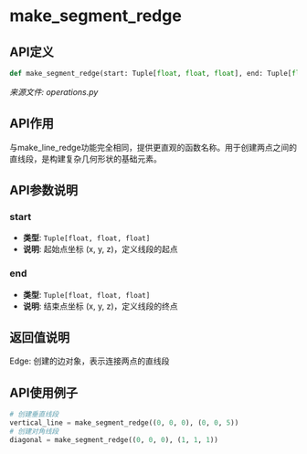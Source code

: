 # make_segment_redge

## API定义

```python
def make_segment_redge(start: Tuple[float, float, float], end: Tuple[float, float, float]) -> Edge
```

*来源文件: operations.py*

## API作用

与make_line_redge功能完全相同，提供更直观的函数名称。用于创建两点之间的
直线段，是构建复杂几何形状的基础元素。

## API参数说明

### start

- **类型**: `Tuple[float, float, float]`
- **说明**: 起始点坐标 (x, y, z)，定义线段的起点

### end

- **类型**: `Tuple[float, float, float]`
- **说明**: 结束点坐标 (x, y, z)，定义线段的终点

## 返回值说明

Edge: 创建的边对象，表示连接两点的直线段

## API使用例子

```python
# 创建垂直线段
vertical_line = make_segment_redge((0, 0, 0), (0, 0, 5))
# 创建对角线段
diagonal = make_segment_redge((0, 0, 0), (1, 1, 1))
```
